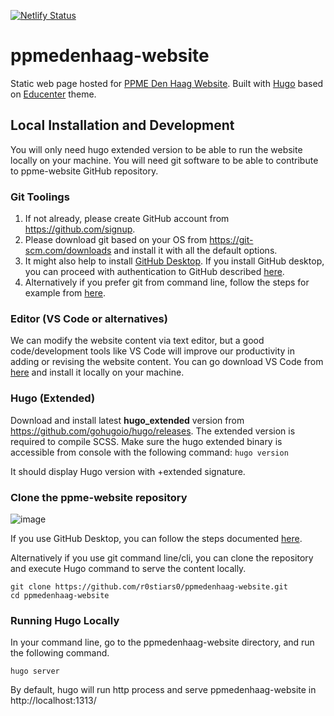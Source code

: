 [![Netlify Status](https://api.netlify.com/api/v1/badges/d380d91c-c330-4cc0-9087-3cebed2c3d10/deploy-status)](https://app.netlify.com/sites/ppmedenhaag/deploys)

# ppmedenhaag-website

Static web page hosted for [PPME Den Haag Website](https://www.ppmedenhaag.nl).
Built with [Hugo](https://www.gohugo.io) based on [Educenter](https://github.com/themefisher/educenter-hugo) theme.


## Local Installation and Development

You will only need hugo extended version to be able to run the website locally on your machine. You will need git software to be able to contribute to ppme-website GitHub repository.


### Git Toolings

1. If not already, please create GitHub account from https://github.com/signup.
2. Please download git based on your OS from https://git-scm.com/downloads and install it with all the default options.
3. It might also help to install [GitHub Desktop](https://desktop.github.com/). If you install GitHub desktop, you can proceed with authentication to GitHub described [here](https://docs.github.com/en/desktop/installing-and-configuring-github-desktop/installing-and-authenticating-to-github-desktop/authenticating-to-github).
4. Alternatively if you prefer git from command line, follow the steps for example from [here](https://mgimond.github.io/Colby-summer-git-workshop-2021/authenticating-with-github.html).

### Editor (VS Code or alternatives)

We can modify the website content via text editor, but a good code/development tools like VS Code will improve our productivity in adding or revising the website content. You can go download VS Code from [here](https://code.visualstudio.com/download) and install it locally on your machine. 

### Hugo (Extended)
Download and install latest **hugo_extended** version from https://github.com/gohugoio/hugo/releases. The extended version is required to compile SCSS.
Make sure the hugo extended binary is accessible from console with the following command:
`hugo version`

It should display Hugo version with +extended signature.

### Clone the ppme-website repository

![image](https://user-images.githubusercontent.com/101281822/163545999-942baf13-f2f5-46ba-aee8-325436a86071.png)

If you use GitHub Desktop, you can follow the steps documented [here](https://docs.github.com/en/desktop/contributing-and-collaborating-using-github-desktop/adding-and-cloning-repositories/cloning-a-repository-from-github-to-github-desktop).

Alternatively if you use git command line/cli, you can clone the repository and execute Hugo command to serve the content locally.

```
git clone https://github.com/r0stiars0/ppmedenhaag-website.git
cd ppmedenhaag-website
```

### Running Hugo Locally

In your command line, go to the ppmedenhaag-website directory, and run the following command.
```
hugo server
```

By default, hugo will run http process and serve ppmedenhaag-website in http://localhost:1313/




